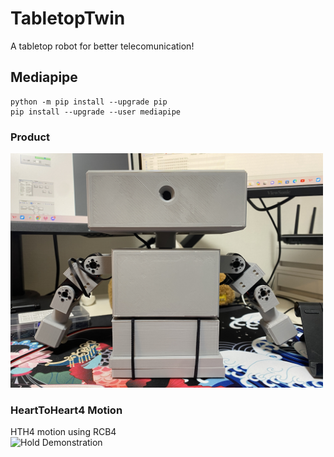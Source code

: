 # TabletopTwin
A tabletop robot for better telecomunication!
## Mediapipe
```
python -m pip install --upgrade pip
pip install --upgrade --user mediapipe
```
### Product
<img src="Images/Midterm_FrontView.JPG" alt="Midterm Product (Front View)" width="500"/>

### HeartToHeart4 Motion
HTH4 motion using RCB4
<br>![Hold Demonstration](https://github.com/ti-556/TabletopTwin/blob/main/Images/Midterm_Hold.gif)
